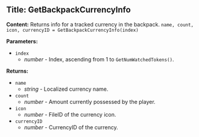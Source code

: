 ## Title: GetBackpackCurrencyInfo

**Content:**
Returns info for a tracked currency in the backpack.
`name, count, icon, currencyID = GetBackpackCurrencyInfo(index)`

**Parameters:**
- `index`
  - *number* - Index, ascending from 1 to `GetNumWatchedTokens()`.

**Returns:**
- `name`
  - *string* - Localized currency name.
- `count`
  - *number* - Amount currently possessed by the player.
- `icon`
  - *number* - FileID of the currency icon.
- `currencyID`
  - *number* - CurrencyID of the currency.